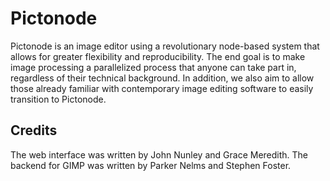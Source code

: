 # Pictonode


Pictonode is an image editor using a revolutionary node-based system that allows for greater flexibility and reproducibility. The end goal is to make image processing a parallelized process that anyone can take part in, regardless of their technical background. In addition, we also aim to allow those already familiar with contemporary image editing software to easily transition to Pictonode. 

## Credits

The web interface was written by John Nunley and Grace Meredith. The backend for GIMP was written by Parker Nelms and Stephen Foster.
